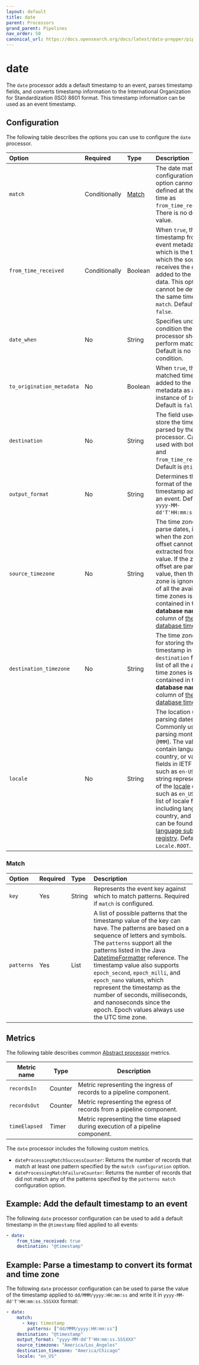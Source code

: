 ```yaml
---
layout: default
title: date
parent: Processors
grand_parent: Pipelines
nav_order: 50
canonical_url: https://docs.opensearch.org/docs/latest/data-prepper/pipelines/configuration/processors/date/
---
```


# date


The `date` processor adds a default timestamp to an event, parses timestamp fields, and converts timestamp information to the International Organization for Standardization (ISO) 8601 format. This timestamp information can be used as an event timestamp.

## Configuration

The following table describes the options you can use to configure the `date` processor.

<!--
This table is autogenerated. Do not edit it.
- name: date
- pluginType: processor
- source: https://github.com/opensearch-project/data-prepper/blob/c4455a7785bc2da4358067c217be7085e0bc8d0f/data-prepper-plugins/date-processor/src/main/java/org/opensearch/dataprepper/plugins/processor/date/DateProcessorConfig.java
-->


Option | Required | Type | Description
:--- | :--- | :--- | :---
`match` | Conditionally | [Match](#Match) | The date match configuration. This option cannot be defined at the same time as `from_time_received`. There is no default value.
`from_time_received` | Conditionally | Boolean | When `true`, the timestamp from the event metadata, which is the time at which the source receives the event, is added to the event data. This option cannot be defined at the same time as `match`. Default is `false`.
`date_when` | No | String | Specifies under what condition the `date` processor should perform matching. Default is no condition.
`to_origination_metadata` | No | Boolean | When `true`, the matched time is also added to the event's metadata as an instance of `Instant`. Default is `false`.
`destination` | No | String | The field used to store the timestamp parsed by the date processor. Can be used with both `match` and `from_time_received`. Default is `@timestamp`.
`output_format` | No | String | Determines the format of the timestamp added to an event. Default is `yyyy-MM-dd'T'HH:mm:ss.SSSXXX`.
`source_timezone` | No | String | The time zone used to parse dates, including when the zone or offset cannot be extracted from the value. If the zone or offset are part of the value, then the time zone is ignored. A list of all the available time zones is contained in the **TZ database name** column of [the list of database time zones](https://en.wikipedia.org/wiki/List_of_tz_database_time_zones#List).
`destination_timezone` | No | String | The time zone used for storing the timestamp in the `destination` field. A list of all the available time zones is contained in the **TZ database name** column of [the list of database time zones](https://en.wikipedia.org/wiki/List_of_tz_database_time_zones#List).
`locale` | No | String | The location used for parsing dates. Commonly used for parsing month names (`MMM`). The value can contain language, country, or variant fields in IETF BCP 47, such as `en-US`, or a string representation of the [locale](https://docs.oracle.com/javase/8/docs/api/java/util/Locale.html) object, such as `en_US`. A full list of locale fields, including language, country, and variant, can be found in [the language subtag registry](https://www.iana.org/assignments/language-subtag-registry/language-subtag-registry). Default is `Locale.ROOT`.


### Match

Option | Required | Type | Description
:--- | :--- | :--- | :---
`key` | Yes | String | Represents the event key against which to match patterns. Required if `match` is configured. 
`patterns` | Yes | List | A list of possible patterns that the timestamp value of the key can have. The patterns are based on a sequence of letters and symbols. The `patterns` support all the patterns listed in the Java [DatetimeFormatter](https://docs.oracle.com/javase/8/docs/api/java/time/format/DateTimeFormatter.html) reference. The timestamp value also supports `epoch_second`, `epoch_milli`, and `epoch_nano` values, which represent the timestamp as the number of seconds, milliseconds, and nanoseconds since the epoch. Epoch values always use the UTC time zone.

## Metrics

The following table describes common [Abstract processor](https://github.com/opensearch-project/data-prepper/blob/main/data-prepper-api/src/main/java/org/opensearch/dataprepper/model/processor/AbstractProcessor.java) metrics.

| Metric name | Type | Description |
| ------------- | ---- | -----------|
| `recordsIn` | Counter | Metric representing the ingress of records to a pipeline component. |
| `recordsOut` | Counter | Metric representing the egress of records from a pipeline component. |
| `timeElapsed` | Timer | Metric representing the time elapsed during execution of a pipeline component. |

The `date` processor includes the following custom metrics.

* `dateProcessingMatchSuccessCounter`: Returns the number of records that match at least one pattern specified by the `match configuration` option.
* `dateProcessingMatchFailureCounter`: Returns the number of records that did not match any of the patterns specified by the `patterns match` configuration option.

## Example: Add the default timestamp to an event
The following `date` processor configuration can be used to add a default timestamp in the `@timestamp` filed applied to all events:

```yaml
- date:
    from_time_received: true
    destination: "@timestamp"
```

## Example: Parse a timestamp to convert its format and time zone
The following `date` processor configuration can be used to parse the value of the timestamp applied to `dd/MMM/yyyy:HH:mm:ss` and write it in `yyyy-MM-dd'T'HH:mm:ss.SSSXXX` format:

```yaml
- date:
    match:
      - key: timestamp
        patterns: ["dd/MMM/yyyy:HH:mm:ss"] 
    destination: "@timestamp"
    output_format: "yyyy-MM-dd'T'HH:mm:ss.SSSXXX"
    source_timezone: "America/Los_Angeles"
    destination_timezone: "America/Chicago"
    locale: "en_US"
```

